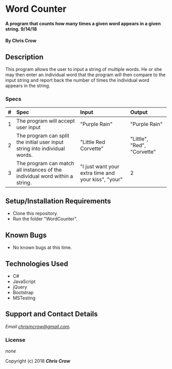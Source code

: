 # Word Counter

#### A program that counts how many times a given word appears in a given string. 9/14/18

#### By **Chris Crow**

## Description

This program allows the user to input a string of multiple words. He or she may then enter an individual word that the program will then compare to the input string and report back the number of times the individual word appears in the string.

### Specs
| # | Spec | Input | Output |
| :-------------     | :-------------     | :------------- | :------------- |
| 1 | The program will accept user input  | "Purple Rain" | "Purple Rain" |
| 2 | The program can split the initial user input string into individual words. | "Little Red Corvette" | "Little", "Red", "Corvette" |
| 3 | The program can match all instances of the individual word within a string. | "I just want your extra time and your kiss", "your" | 2 |


## Setup/Installation Requirements

* Clone this repository.
* Run the folder "WordCounter".

## Known Bugs
* No known bugs at this time.

## Technologies Used
* C#
* JavaScript
* jQuery
* Bootstrap
* MSTesting

## Support and Contact Details

_Email chrismcrow@gmail.com._

### License

*none*

Copyright (c) 2018 **_Chris Crow_**
